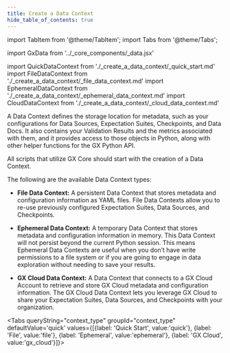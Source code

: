 ```yaml
---
title: Create a Data Context
hide_table_of_contents: true
---
```

import TabItem from '@theme/TabItem';
import Tabs from '@theme/Tabs';

import GxData from '../_core_components/_data.jsx'

import QuickDataContext from './_create_a_data_context/_quick_start.md'
import FileDataContext from './_create_a_data_context/_file_data_context.md'
import EphemeralDataContext from './_create_a_data_context/_ephemeral_data_context.md'
import CloudDataContext from './_create_a_data_context/_cloud_data_context.md'

A Data Context defines the storage location for metadata, such as your configurations for Data Sources, Expectation Suites, Checkpoints, and Data Docs. It also contains your Validation Results and the metrics associated with them, and it provides access to those objects in Python, along with other helper functions for the GX Python API. 

All scripts that utilize GX Core should start with the creation of a Data Context.

The following are the available Data Context types:

- **File Data Context:** A persistent Data Context that stores metadata and configuration information as YAML files. File Data Contexts allow you to re-use previously configured Expectation Suites, Data Sources, and Checkpoints.

- **Ephemeral Data Context:** A temporary Data Context that stores metadata and configuration information in memory. This Data Context will not persist beyond the current Python session. This means Ephemeral Data Contexts are useful when you don’t have write permissions to a file system or if you are going to engage in data exploration without needing to save your results.

- **GX Cloud Data Context:** A Data Context that connects to a GX Cloud Account to retrieve and store GX Cloud metadata and configuration information. The GX Cloud Data Context lets you leverage GX Cloud to share your Expectation Suites, Data Sources, and Checkpoints with your organization.

<Tabs queryString="context_type" groupId="context_type" defaultValue='quick' values={[{label: 'Quick Start', value:'quick'}, {label: 'File', value:'file'}, {label: 'Ephemeral', value:'ephemeral'}, {label: 'GX Cloud', value:'gx_cloud'}]}>

<TabItem value="quick" label="Quick Start">
<QuickDataContext/>
</TabItem>

<TabItem value="file" label="File">
<FileDataContext/>
</TabItem>

<TabItem value="ephemeral" label="Ephemeral">
<EphemeralDataContext/>
</TabItem>

<TabItem value="gx_cloud" label="GX Cloud">
<CloudDataContext/>
</TabItem>

</Tabs>